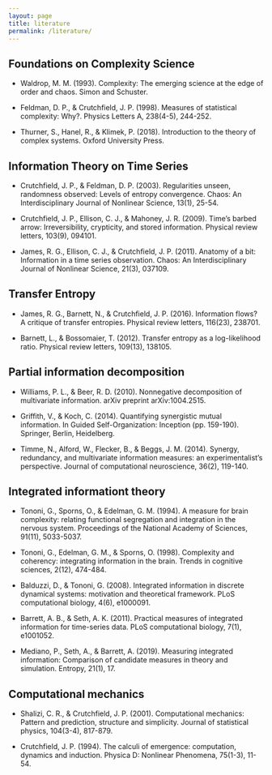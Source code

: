 ```yaml
---
layout: page
title: literature
permalink: /literature/
---
```


## Foundations on Complexity Science

- Waldrop, M. M. (1993). Complexity: The emerging science at the edge of order and chaos. Simon and Schuster.

- Feldman, D. P., & Crutchfield, J. P. (1998). Measures of statistical complexity: Why?. Physics Letters A, 238(4-5), 244-252.

- Thurner, S., Hanel, R., & Klimek, P. (2018). Introduction to the theory of complex systems. Oxford University Press.

## Information Theory on Time Series

- Crutchfield, J. P., & Feldman, D. P. (2003). Regularities unseen, randomness observed: Levels of entropy convergence. Chaos: An Interdisciplinary Journal of Nonlinear Science, 13(1), 25-54.

- Crutchfield, J. P., Ellison, C. J., & Mahoney, J. R. (2009). Time’s barbed arrow: Irreversibility, crypticity, and stored information. Physical review letters, 103(9), 094101.

- James, R. G., Ellison, C. J., & Crutchfield, J. P. (2011). Anatomy of a bit: Information in a time series observation. Chaos: An Interdisciplinary Journal of Nonlinear Science, 21(3), 037109.

## Transfer Entropy

- James, R. G., Barnett, N., & Crutchfield, J. P. (2016). Information flows? A critique of transfer entropies. Physical review letters, 116(23), 238701.

- Barnett, L., & Bossomaier, T. (2012). Transfer entropy as a log-likelihood ratio. Physical review letters, 109(13), 138105.

## Partial information decomposition

- Williams, P. L., & Beer, R. D. (2010). Nonnegative decomposition of multivariate information. arXiv preprint arXiv:1004.2515.

- Griffith, V., & Koch, C. (2014). Quantifying synergistic mutual information. In Guided Self-Organization: Inception (pp. 159-190). Springer, Berlin, Heidelberg.

- Timme, N., Alford, W., Flecker, B., & Beggs, J. M. (2014). Synergy, redundancy, and multivariate information measures: an experimentalist’s perspective. Journal of computational neuroscience, 36(2), 119-140.

## Integrated informationt theory

- Tononi, G., Sporns, O., & Edelman, G. M. (1994). A measure for brain complexity: relating functional segregation and integration in the nervous system. Proceedings of the National Academy of Sciences, 91(11), 5033-5037.

- Tononi, G., Edelman, G. M., & Sporns, O. (1998). Complexity and coherency: integrating information in the brain. Trends in cognitive sciences, 2(12), 474-484.

- Balduzzi, D., & Tononi, G. (2008). Integrated information in discrete dynamical systems: motivation and theoretical framework. PLoS computational biology, 4(6), e1000091.

- Barrett, A. B., & Seth, A. K. (2011). Practical measures of integrated information for time-series data. PLoS computational biology, 7(1), e1001052.

- Mediano, P., Seth, A., & Barrett, A. (2019). Measuring integrated information: Comparison of candidate measures in theory and simulation. Entropy, 21(1), 17.

## Computational mechanics

- Shalizi, C. R., & Crutchfield, J. P. (2001). Computational mechanics: Pattern and prediction, structure and simplicity. Journal of statistical physics, 104(3-4), 817-879.

- Crutchfield, J. P. (1994). The calculi of emergence: computation, dynamics and induction. Physica D: Nonlinear Phenomena, 75(1-3), 11-54.
